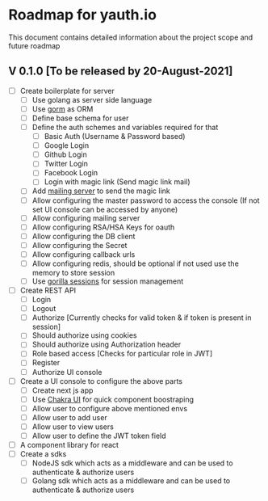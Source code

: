 # Roadmap for yauth.io

This document contains detailed information about the project scope and future roadmap

## V 0.1.0 [To be released by 20-August-2021]

- [ ] Create boilerplate for server
  - [ ] Use golang as server side language
  - [ ] Use [gorm](https://github.com/go-gorm/gorm) as ORM
  - [ ] Define base schema for user
  - [ ] Define the auth schemes and variables required for that
     - [ ] Basic Auth (Username & Password based)
     - [ ] Google Login
     - [ ] Github Login
     - [ ] Twitter Login
     - [ ] Facebook Login
     - [ ] Login with magic link (Send magic link mail)
  - [ ] Add [mailing server](https://github.com/emersion/go-smtp) to send the magic link
  - [ ] Allow configuring the master password to access the console (If not set UI console can be accessed by anyone)
  - [ ] Allow configuring mailing server
  - [ ] Allow configuring RSA/HSA Keys for oauth
  - [ ] Allow configuring the DB client
  - [ ] Allow configuring the Secret
  - [ ] Allow configuring callback urls
  - [ ] Allow configuring redis, should be optional if not used use the memory to store session
  - [ ] Use [gorilla sessions](https://github.com/gorilla/sessions) for session management
- [ ] Create REST API
   - [ ] Login
   - [ ] Logout
   - [ ] Authorize [Currently checks for valid token & if token is present in session]
   - [ ] Should authorize using cookies
   - [ ] Should authorize using Authorization header
   - [ ] Role based access [Checks for particular role in JWT]
   - [ ] Register
   - [ ] Authorize UI console
- [ ] Create a UI console to configure the above parts
   - [ ] Create next js app
   - [ ] Use [Chakra UI](https://chakra-ui.com/docs/getting-started) for quick component boostraping
   - [ ] Allow user to configure above mentioned envs
   - [ ] Allow user to add user
   - [ ] Allow user to view users
   - [ ] Allow user to define the JWT token field
- [ ] A component library for react
- [ ] Create a sdks
  - [ ] NodeJS sdk which acts as a middleware and can be used to authenticate & authorize users
  - [ ] Golang sdk which acts as a middleware and can be used to authenticate & authorize users
